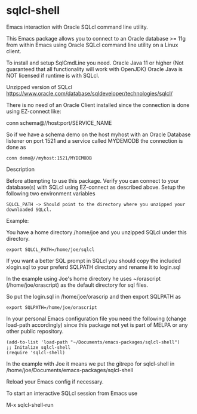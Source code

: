 # sqlcl-shell

Emacs interaction with Oracle SQLcl command line utility.


This Emacs package allows you to connect to an Oracle database >= 11g
from within Emacs using Oracle SQLcl command line utility on a Linux client.

To install and setup SqlCmdLine you need.
Oracle Java 11 or higher (Not guaranteed that all functionality will work with OpenJDK)
Oracle Java is NOT licensed if runtime is with SQLcl.

Unzipped version of SQLcl
https://www.oracle.com/database/sqldeveloper/technologies/sqlcl/

There is no need of an Oracle Client installed since the connection is done
using EZ-connect like: 

conn schema@//host:port/SERVICE_NAME

So if we have a schema demo on the host myhost with an Oracle Database listener on port 1521 and
a service called MYDEMODB the connection is done as

```
conn demo@//myhost:1521/MYDEMODB
```

Description

Before attempting to use this package.
Verify you can connect to your database(s) with SQLcl using EZ-connect as described above.
Setup the following two environment variables

```
SQLCL_PATH -> Should point to the directory where you unzipped your downloaded SQLcl.
```

Example:

You have a home directory /home/joe and you unzipped SQLcl under this directory.

```
export SQLCL_PATH=/home/joe/sqlcl
```

If you want a better SQL prompt in SQLcl you should copy the included xlogin.sql to
your preferd SQLPATH directory and rename it to login.sql

In the example using Joe's home directory he uses ~/orascript (/home/joe/orascript) as the
default directory for sql files.

So put the login.sql in /home/joe/orascrip and then export SQLPATH as

```
export SQLPATH=/home/joe/orascript
```

In your personal Emacs configuration file you need the following (change load-path accordingly)
since this package not yet is part of MELPA or any other public repository.

```
(add-to-list 'load-path "~/Documents/emacs-packages/sqlcl-shell")
;; Initalize sqlcl-shell
(require 'sqlcl-shell)
```

In the example with Joe it means we put the gitrepo for sqlcl-shell in
/home/joe/Documents/emacs-packages/sqlcl-shell

Reload your Emacs config if necessary.

To start an interactive SQLcl session from Emacs use

M-x sqlcl-shell-run

